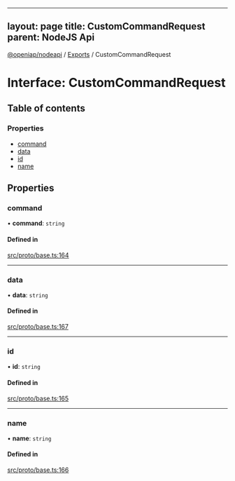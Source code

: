 
---
layout: page
title: CustomCommandRequest
parent: NodeJS Api
---
[@openiap/nodeapi](../README.md) / [Exports](../modules.md) / CustomCommandRequest

# Interface: CustomCommandRequest

## Table of contents

### Properties

- [command](CustomCommandRequest.md#command)
- [data](CustomCommandRequest.md#data)
- [id](CustomCommandRequest.md#id)
- [name](CustomCommandRequest.md#name)

## Properties

### command

• **command**: `string`

#### Defined in

[src/proto/base.ts:164](https://github.com/openiap/nodeapi/blob/a6b5438/src/proto/base.ts#L164)

___

### data

• **data**: `string`

#### Defined in

[src/proto/base.ts:167](https://github.com/openiap/nodeapi/blob/a6b5438/src/proto/base.ts#L167)

___

### id

• **id**: `string`

#### Defined in

[src/proto/base.ts:165](https://github.com/openiap/nodeapi/blob/a6b5438/src/proto/base.ts#L165)

___

### name

• **name**: `string`

#### Defined in

[src/proto/base.ts:166](https://github.com/openiap/nodeapi/blob/a6b5438/src/proto/base.ts#L166)
